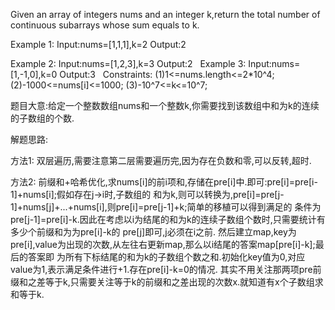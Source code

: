 
Given an array of integers nums and an integer k,return the total number of continuous 
subarrays whose sum equals to k.

Example 1:
Input:nums=[1,1,1],k=2
Output:2

Example 2:
Input:nums=[1,2,3],k=3
Output:2
 
Example 3:
Input:nums=[1,-1,0],k=0
Output:3
 
Constraints:
(1)1<=nums.length<=2*10^4;
(2)-1000<=nums[i]<=1000;
(3)-10^7<=k<=10^7;

题目大意:给定一个整数数组nums和一个整数k,你需要找到该数组中和为k的连续的子数组的个数.

解题思路:

方法1:
双层遍历,需要注意第二层需要遍历完,因为存在负数和零,可以反转,超时.

方法2:
前缀和+哈希优化,求nums[i]的前i项和,存储在pre[i]中.即可:pre[i]=pre[i-1]+nums[i];假如存在j->i时,子数组的
和为k,则可以转换为,pre[i]=pre[j-1]+nums[j]+...+nums[i],则pre[i]=pre[j-1]+k;简单的移植可以得到满足的
条件为pre[j-1]=pre[i]-k.因此在考虑以i为结尾的和为k的连续子数组个数时,只需要统计有多少个前缀和为为pre[i]-k的
pre[j]即可,j必须在i之前.
然后建立map,key为pre[i],value为出现的次数,从左往右更新map,那么以i结尾的答案map[pre[i]-k];最后的答案即
为所有下标结尾的和为k的子数组个数之和.初始化key值为0,对应value为1,表示满足条件进行+1.存在pre[i]-k=0的情况.
其实不用关注那两项pre前缀和之差等于k,只需要关注等于k的前缀和之差出现的次数x.就知道有x个子数组求和等于k.